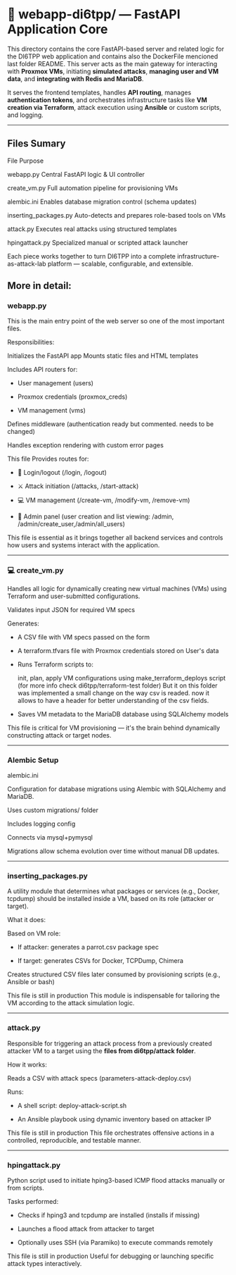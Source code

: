 # 📁 webapp-di6tpp/ — FastAPI Application Core

This directory contains the core FastAPI-based server and related logic for the DI6TPP web application and contains also the DockerFile mencioned last folder README. This server acts as the main gateway for interacting with **Proxmox VMs**, initiating **simulated attacks**, **managing user and VM data**, and **integrating with Redis and MariaDB**.

It serves the frontend templates, handles **API routing**, manages **authentication tokens**, and orchestrates infrastructure tasks like **VM creation via Terraform**, attack execution using **Ansible** or custom scripts, and logging.

---

## Files Sumary

File    Purpose

webapp.py  Central FastAPI logic & UI controller

create_vm.py  Full automation pipeline for provisioning VMs

alembic.ini   Enables database migration control (schema updates)

inserting_packages.py   Auto-detects and prepares role-based tools on VMs

attack.py   Executes real attacks using structured templates

hpingattack.py    Specialized manual or scripted attack launcher



Each piece works together to turn DI6TPP into a complete infrastructure-as-attack-lab platform — scalable, configurable, and extensible.

## More in detail:

### webapp.py
This is the main entry point of the web server so one of the most important files.

Responsibilities:

  Initializes the FastAPI app
  Mounts static files and HTML templates

  Includes API routers for:

  - User management (users)

  - Proxmox credentials (proxmox_creds)

  - VM management (vms)

  Defines middleware (authentication ready but commented. needs to be changed)

  Handles exception rendering with custom error pages

  This file Provides routes for:

  - 🔐 Login/logout (/login, /logout)

  -  ⚔️ Attack initiation (/attacks, /start-attack)

  -  💻 VM management (/create-vm, /modify-vm, /remove-vm)

  -  👤 Admin panel (user creation and list viewing: /admin, /admin/create_user,/admin/all_users)

This file is essential as it brings together all backend services and controls how users and systems interact with the application.

---

### 💻 create_vm.py

Handles all logic for dynamically creating new virtual machines (VMs) using Terraform and user-submitted configurations.

Validates input JSON for required VM specs

Generates:

- A CSV file with VM specs passed on the form 

- A terraform.tfvars file with Proxmox credentials stored on User's data

- Runs Terraform scripts to:

  init, plan, apply VM configurations using make_terraform_deploys script (for more info check di6tpp/terraform-test folder)
  But it on this folder was implemented a small change on the way csv is readed. now it allows to have a header for better understanding of the csv fields.

- Saves VM metadata to the MariaDB database using SQLAlchemy models

This file is critical for VM provisioning — it's the brain behind dynamically constructing attack or target nodes.

---

### Alembic Setup

alembic.ini

Configuration for database migrations using Alembic with SQLAlchemy and MariaDB.

Uses custom migrations/ folder

Includes logging config

Connects via mysql+pymysql

Migrations allow schema evolution over time without manual DB updates.

---

### inserting_packages.py

A utility module that determines what packages or services (e.g., Docker, tcpdump) should be installed inside a VM, based on its role (attacker or target).

What it does:

  Based on VM role:

  - If attacker: generates a parrot.csv package spec

  - If target: generates CSVs for Docker, TCPDump, Chimera

  Creates structured CSV files later consumed by provisioning scripts (e.g., Ansible or bash)

This file is still in production
This module is indispensable for tailoring the VM according to the attack simulation logic.

---

### attack.py

Responsible for triggering an attack process from a previously created attacker VM to a target using the **files from di6tpp/attack folder**.

How it works: 

Reads a CSV with attack specs (parameters-attack-deploy.csv)

Runs:
  - A shell script: deploy-attack-script.sh

  - An Ansible playbook using dynamic inventory based on attacker IP

This file is still in production
This file orchestrates offensive actions in a controlled, reproducible, and testable manner.

---

### hpingattack.py

Python script used to initiate hping3-based ICMP flood attacks manually or from scripts.

Tasks performed:

  - Checks if hping3 and tcpdump are installed (installs if missing)

  - Launches a flood attack from attacker to target

  - Optionally uses SSH (via Paramiko) to execute commands remotely

This file is still in production
Useful for debugging or launching specific attack types interactively.